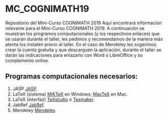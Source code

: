 # MC_COGNIMATH19
Repositorio del Mini-Curso COGNIMATH 2019
Aquí encontrará información relevante para el Mini-Curso COGNIMATH 2019.
A continuación se muestran los programos computacionales (y los respectivos enlaces) que se usarán durante el taller, les pedimos y recomendamos de la manera más atenta los instalen previo al taller. En el caso de Mendeley les sugerimos crear la cuenta gratuita y que descarguen la aplicación, durante el taller se darán las indicaciones para enlazarlo con Word o LibreOffice y su complemento online. 

## Programas computacionales necesarios: 

1. JASP [JASP](https://jasp-stats.org/).
2. LaTeX (sistema) [MiKTeX](https://miktex.org/download) en Windows; [MacTeX](http://www.tug.org/mactex/) en Mac.
3. LaTeX (interfaz) [TeXstudio](https://www.texstudio.org/) o [Texmaker](https://www.xm1math.net/texmaker/).
4. JabRef [JabRef](http://www.jabref.org/).
5. Mendeley [Mendeley](https://www.mendeley.com/?interaction_required=true).
